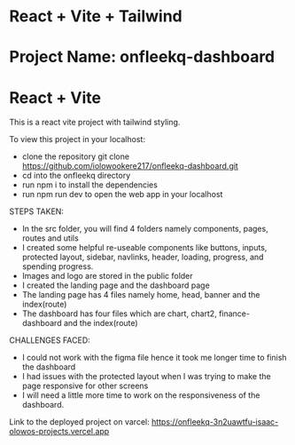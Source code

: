 # React + Vite + Tailwind

# Project Name: onfleekq-dashboard

# React + Vite

This is a react vite project with tailwind styling.

To view this project in your localhost:

- clone the repository
  git clone https://github.com/iolowookere217/onfleekq-dashboard.git
- cd into the onfleekq directory
- run npm i to install the dependencies
- run npm run dev to open the web app in your localhost

STEPS TAKEN:

- In the src folder, you will find 4 folders namely components, pages, routes and utils
- I created some helpful re-useable components like buttons, inputs, protected layout, sidebar, navlinks, header, loading, progress, and spending progress.
- Images and logo are stored in the public folder
- I created the landing page and the dashboard page
- The landing page has 4 files namely home, head, banner and the index(route)
- The dashboard has four files which are chart, chart2, finance-dashboard and the index(route)

CHALLENGES FACED:

- I could not work with the figma file hence it took me longer time to finish the dashboard
- I had issues with the protected layout when I was trying to make the page responsive for other screens
- I will need a little more time to work on the responsiveness of the dashboard.

Link to the deployed project on varcel:
https://onfleekq-3n2uawtfu-isaac-olowos-projects.vercel.app
